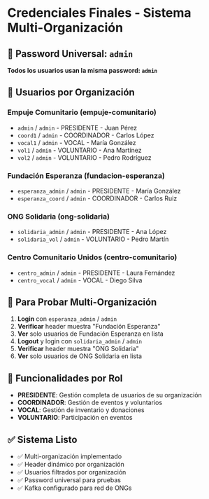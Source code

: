 # Credenciales Finales - Sistema Multi-Organización

## 🔑 Password Universal: `admin`

**Todos los usuarios usan la misma password: `admin`**

## 🏢 Usuarios por Organización

### **Empuje Comunitario** (empuje-comunitario)
- `admin` / `admin` - PRESIDENTE - Juan Pérez
- `coord1` / `admin` - COORDINADOR - Carlos López  
- `vocal1` / `admin` - VOCAL - María González
- `vol1` / `admin` - VOLUNTARIO - Ana Martínez
- `vol2` / `admin` - VOLUNTARIO - Pedro Rodríguez

### **Fundación Esperanza** (fundacion-esperanza)
- `esperanza_admin` / `admin` - PRESIDENTE - María González
- `esperanza_coord` / `admin` - COORDINADOR - Carlos Ruiz

### **ONG Solidaria** (ong-solidaria)
- `solidaria_admin` / `admin` - PRESIDENTE - Ana López
- `solidaria_vol` / `admin` - VOLUNTARIO - Pedro Martín

### **Centro Comunitario Unidos** (centro-comunitario)
- `centro_admin` / `admin` - PRESIDENTE - Laura Fernández
- `centro_vocal` / `admin` - VOCAL - Diego Silva

## 🧪 Para Probar Multi-Organización

1. **Login** con `esperanza_admin` / `admin`
2. **Verificar** header muestra "Fundación Esperanza"
3. **Ver** solo usuarios de Fundación Esperanza en lista
4. **Logout** y login con `solidaria_admin` / `admin`
5. **Verificar** header muestra "ONG Solidaria"
6. **Ver** solo usuarios de ONG Solidaria en lista

## 🎯 Funcionalidades por Rol

- **PRESIDENTE**: Gestión completa de usuarios de su organización
- **COORDINADOR**: Gestión de eventos y voluntarios
- **VOCAL**: Gestión de inventario y donaciones
- **VOLUNTARIO**: Participación en eventos

## ✅ Sistema Listo

- ✅ Multi-organización implementado
- ✅ Header dinámico por organización
- ✅ Usuarios filtrados por organización
- ✅ Password universal para pruebas
- ✅ Kafka configurado para red de ONGs